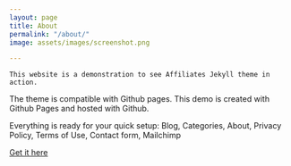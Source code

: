```yaml
---
layout: page
title: About
permalink: "/about/"
image: assets/images/screenshot.png

---
```

    This website is a demonstration to see Affiliates Jekyll theme in action.

The theme is compatible with Github pages. This demo is created with Github Pages and hosted with Github.

Everything is ready for your quick setup: Blog, Categories, About, Privacy Policy, Terms of Use, Contact form, Mailchimp

[Get it here](https://bootstrapstarter.com/jekyll-theme-memoirs/)